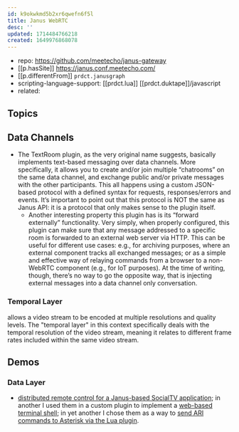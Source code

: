 ```yaml
---
id: k9okwkmd5b2xr6qwefn6f5l
title: Janus WebRTC
desc: ''
updated: 1714484766218
created: 1649976868078
---
```


- repo: https://github.com/meetecho/janus-gateway
- [[p.hasSite]] https://janus.conf.meetecho.com/
- [[p.differentFrom]] `prdct.janusgraph`
- scripting-language-support: [[prdct.lua]] [[prdct.duktape]]/javascript
- related: 

## Topics

## Data Channels

- The TextRoom plugin, as the very original name suggests, basically implements text-based messaging over data channels. More specifically, it allows you to create and/or join multiple “chatrooms” on the same data channel, and exchange public and/or private messages with the other participants. This all happens using a custom JSON-based protocol with a defined syntax for requests, responses/errors and events. It’s important to point out that this protocol is NOT the same as Janus API: it is a protocol that only makes sense to the plugin itself.
  - Another interesting property this plugin has is its “forward externally” functionality. Very simply, when properly configured, this plugin can make sure that any message addressed to a specific room is forwarded to an external web server via HTTP. This can be useful for different use cases: e.g., for archiving purposes, where an external component tracks all exchanged messages; or as a simple and effective way of relaying commands from a browser to a non-WebRTC component (e.g., for IoT purposes). At the time of writing, though, there’s no way to go the opposite way, that is injecting external messages into a data channel only conversation.

### Temporal Layer

allows a video stream to be encoded at multiple resolutions and quality levels. The "temporal layer" in this context specifically deals with the temporal resolution of the video stream, meaning it relates to different frame rates included within the same video stream.


## Demos

### Data Layer

- [distributed remote control for a Janus-based SocialTV application](https://youtu.be/QkjIIh0cqcM?t=211); in another I used them in a custom plugin to implement a [web-based terminal shell](https://youtu.be/d0zHiLkHDyY?t=2780); in yet another I chose them as a way to [send ARI commands to Asterisk via the Lua plugin](https://youtu.be/fOUiVBaZgnQ?t=2682).